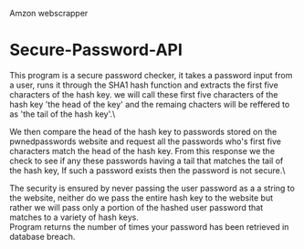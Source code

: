 Amzon webscrapper

# Secure-Password-API
This program is a secure password checker, it takes a password input from a user, runs it through the SHA1 hash function and extracts the first five characters of the hash key. we will call these first five characters of the hash key 'the head of the key' and the remaing chacters will be reffered to as 'the tail of the hash key'.\

We then compare the head of the hash key to passwords stored on the pwnedpasswords website and request all the passwords who's first five characters match the head of the hash key. From this response we the check to see if any these passwords having a tail that matches the tail of the hash key, If such a password exists then the password is not secure.\

The security is ensured by never passing the user password as a a string to the website, neither do we pass the entire hash key to the website but rather we will pass only a portion of the hashed user password that matches to a variety of hash keys.\
Program returns the number of times your password has been retrieved in database breach.

